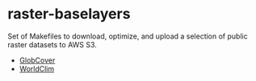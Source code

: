 # raster-baselayers

Set of Makefiles to download, optimize, and upload a selection of public
raster datasets to AWS S3. 

* [GlobCover](datasets/globcover/)
* [WorldClim](datasets/worldclim/)
